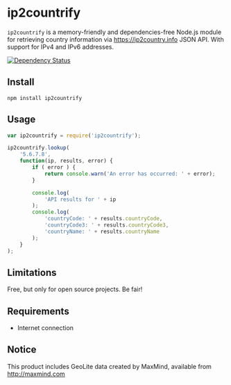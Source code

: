 ip2countrify
============

`ip2countrify` is a memory-friendly and dependencies-free Node.js module for retrieving country information via https://ip2country.info JSON API. With support for IPv4 and IPv6 addresses.


[![Dependency Status](https://david-dm.org/sergejmueller/ip2countrify.svg)](https://david-dm.org/sergejmueller/ip2countrify)


Install
-----

```
npm install ip2countrify
```


Usage
-----

```javascript
var ip2countrify = require('ip2countrify');

ip2countrify.lookup(
    '5.6.7.8',
    function(ip, results, error) {
        if ( error ) {
            return console.warn('An error has occurred: ' + error);
        }

        console.log(
            'API results for ' + ip
        );
        console.log(
            'countryCode: ' + results.countryCode,
            'countryCode3: ' + results.countryCode3,
            'countryName: ' + results.countryName
        );
    }
);
```


Limitations
-----
Free, but only for open source projects. Be fair!


Requirements
-----
* Internet connection


Notice
-----
This product includes GeoLite data created by MaxMind, available from http://maxmind.com